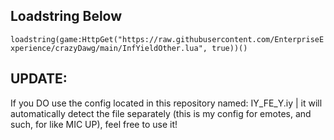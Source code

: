 ## Loadstring Below ##

`loadstring(game:HttpGet("https://raw.githubusercontent.com/EnterpriseExperience/crazyDawg/main/InfYieldOther.lua", true))()`

## UPDATE:
If you DO use the config located in this repository named: IY_FE_Y.iy | it will automatically detect the file separately (this is my config for emotes, and such, for like MIC UP), feel free to use it!
